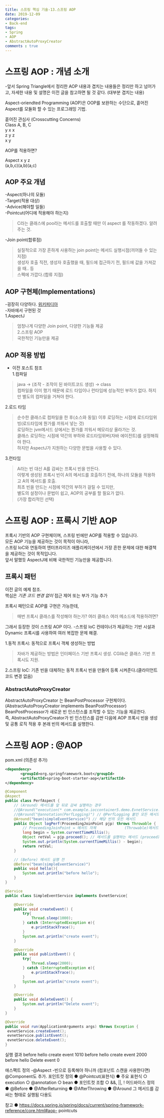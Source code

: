 ```yaml
---
title: 스프링 핵심 기술-13.스프링 AOP
date: 2019-12-09
categories:
- Back-end
tags:
- Spring 
- AOP
- AbstractAutoProxyCreator
comments : true
---
```


# 스프링 AOP : 개념 소개
-앞서 Spring Triangle에서 정리한 AOP 내용과 겹치는 내용들은 정리만 하고 넘어가고,
자세한 내용 및 설명은 이전 글을 참고하면 될 것 같다. (대부분 겹치는 내용)   

Aspect-oriendted Programming (AOP)은 OOP를 보완하는 수단으로, 흩어진 Aspect를 모듈화 할 수 있는 프로그래밍 기법.

흩어진 관심사 (Crosscutting Concerns)     
Class  A, B, C      
       y  x  x      
       z  y  z      
       x  y         
 

AOP를 적용하면?        

Aspect x y z        
(a,b,c)(a,b)(a,c)


## AOP 주요 개념
-Aspect(하나의 모듈)     
-Target(적용 대상)      
-Advice(해야할 일들)      
-Pointcut(어디에 적용해야 하는지)       
>C라는 클래스에 poo라는 메서드를 호출할 때만 이 aspect 를 작동하겠다. 알려주는 것.    

-Join point(합류점)     
>실질적으로 가장 흔하게 사용하는 join point는 메서드 실행시점(끼어들 수 있는 지점)     
생성자 호출 직전, 생성자 호출했을 때, 필드에 접근하기 전, 필드에 값을 가져갔을 때.. 등      
스펙에 가깝다.(합류 지점)     
  


## AOP 구현체(Implementations)     
-굉장히 다양하다. [위키피디아](https://en.wikipedia.org/wiki/Aspect-oriented_programming)     
-자바에서 구현된 것    
1.AspectJ      
>엄청나게 다양한 Join point, 다양한 기능들 제공      
2.스프링 AOP      
>국한적인 기능만을 제공       
  


## AOP 적용 방법
- 이전 포스트 참조     
1.컴파일      
> java -> (조작 - 조작이 된 바이트코드 생성) -> class    
컴파일을 이미 했기 때문에 로드 타임이나 런타임에 성능적인 부하가 없다. 하지만 별도의 컴파일을 거쳐야 한다.     

2.로드 타임   
>순수한 클래스로 컴파일을 한 후(소스와 동일) 이후 로딩하는 시점에 로드타임위빙(로드타임에 뭔가를 끼워서 넣는 것)           
로딩하는 jvm메서드 상에서는 뭔가를 끼워서 메모리상 올라가는 것.            
클래스 로딩하는 시점에 약간의 부하와 로드타임위버(자바 에이전트)를 설정해줘야 한다.        
하지만 AspectJ가 지원하는 다양한 문법을 사용할 수 있다.    

3.런타임      
> A라는 빈 대신 A를 감싸는 프록시 빈을 만든다.            
이렇게 생성된 프록시 빈이 A의 메서드를 호출하기 전에, 하나의 모듈을 적용하고 A의 메서드를 호출.          
최초 빈을 만드는 시점에 약간의 부하가 걸릴 수 있지만,      
별도의 설정이나 문법이 쉽고, AOP의 공부를 할 필요가 없다.     
(가장 합리적인 선택)     


# 스프링 AOP : 프록시 기반 AOP

프록시 기반의 AOP 구현체이며, 스프링 빈에만 AOP를 적용할 수 있습니다.       
모든 AOP 기능을 제공하는 것이 목적이 아니라,     
스프링 IoC와 연동하여 엔터프라이즈 애플리케이션에서 가장 흔한 문제에 대한 해결책을 제공하는 것이 목적입니다.         
앞서 말했듯 AspectJ에 비해 국한적인 기능만을 제공합니다.           

## 프록시 패턴
이전 글의 예제 참조.       
핵심은 *기존 코드 변경 없이* 접근 제어 또는 부가 기능 추가

프록시 패턴으로 AOP를 구현은 가능한데,
>매번 프록시 클래스를 작성해야 하는가?
여러 클래스 여러 메소드에 적용하려면? 

그래서 등장한 것이 스프링 AOP 이다.
-스프링 IoC 컨테이너가 제공하는 기반 시설과 Dynamic 프록시를 사용하여 여러 복잡한 문제 해결.

1.동적 프록시: 동적으로 프록시 객체 생성하는 방법
>자바가 제공하는 방법은 인터페이스 기반 프록시 생성.
CGlib은 클래스 기반 프록시도 지원.

2.스프링 IoC: 기존 빈을 대체하는 동적 프록시 빈을 만들어 등록 시켜준다.(클라이언트 코드 변경 없음)

### AbstractAutoProxyCreator
AbstractAutoProxyCreator 는 BeanPostProcessor 구현체이다.      
(AbstractAutoProxyCreator implements BeanPostProcessor)        
BeanPostProcessor가 새로운 빈 인스턴스를 조작할 수 있는 기능을 제공한다.      
즉, AbstractAutoProxyCreator가 빈 인스턴스를 감싼 다음에 AOP 프록시 빈을 생성 및 공통 로직 적용 후 본래 빈의 메서드를 실행한다.    
 
 

# 스프링 AOP : @AOP

pom.xml (의존성 추가)
``` xml
<dependency>
       <groupId>org.springframework.boot</groupId>
       <artifactId>spring-boot-starter-aop</artifactId>
</dependency>
```

``` java
@Component
@Aspect
public class PerfAspect {
    // (Around) 메서드를 앞 뒤로 감싸 실행하는 경우
    //@Around("execution(* com.example.ioccontainer5.demo.EvnetService.*())") // execution 표현식 com.example.ioccontainer5.demo.EventService 안에 있는 모든 메서드 적용
    //@Around("@annotation(PerfLogging)") // @PerfLogging 붙인 모든 메서드
    @Around("bean(simpleEventService)") // 해당 빈의 모든 메서드
    public Object logPerf(ProceedingJoinPoint pjp) throws Throwable {
        // ProceedingJoinPoint = 메서드 자체             (Throwable)메서드를 실해할 때 오류가 발생할 수 있다.
        long begin = System.currentTimeMillis();
        Object retVal = pjp.proceed(); // 메서드를 실행하는 메서드 (proceed)
        System.out.println(System.currentTimeMillis() - begin);
        return retVal;
    }

    // (Before) 메서드 실행 전
    @Before("bean(simpleEventService)")
    public void hello(){
        System.out.println("before hello");
    }
}
```

``` java
@Service
public class SimpleEventService implements EvnetService{

    @Override
    public void createEvent() {
        try{
            Thread.sleep(1000);
        } catch (InterruptedException e){
            e.printStackTrace();
        }
        System.out.println("create event");
    }

    @Override
    public void publistEvent() {
        try{
            Thread.sleep(2000);
        } catch (InterruptedException e){
            e.printStackTrace();
        }
        System.out.println("create event");
    }

    @Override
    public void deleteEvent() {
        System.out.println("Delete event");
    }
}
```

``` java
@Override
public void run(ApplicationArguments args) throws Exception {
 evnetService.createEvent();
 evnetService.publistEvent();
 evnetService.deleteEvent();
}
```

실행 결과
before hello
create event
1010
before hello
create event
2000
before hello
Delete event
0




애스팩트 정의
-@Aspect
-빈으로 등록해야 하니까 (컴포넌트 스캔을 사용한다면) @Component도 추가.
포인트컷 정의
● @Pointcut(표현식)
● 주요 표현식
○ execution
○ @annotation
○ bean
● 포인트컷 조합
○ &&, ||, !
어드바이스 정의
● @Before
● @AfterReturning
● @AfterThrowing
● @Around 그 메서드를 감싸는 형태로 실행됨 다용도

참고
● https://docs.spring.io/spring/docs/current/spring-framework-reference/core.html#aop-
pointcuts




